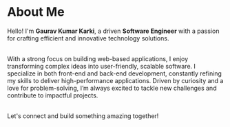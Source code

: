 # About Me

Hello! I'm **Gaurav Kumar Karki**, a driven **Software Engineer** with a passion for crafting efficient and innovative technology solutions.<br/><br/>

With a strong focus on building web-based applications, I enjoy transforming complex ideas into user-friendly, scalable software. I specialize in both front-end and back-end development, constantly refining my skills to deliver high-performance applications. Driven by curiosity and a love for problem-solving, I’m always excited to tackle new challenges and contribute to impactful projects.<br/><br/>

Let's connect and build something amazing together!

